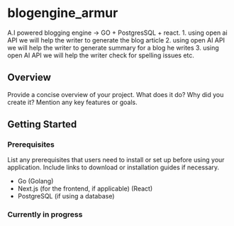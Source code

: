 # blogengine_armur
A.I powered blogging engine  -> GO + PostgresSQL + react.       1. using open ai API we will help the writer to generate the blog article 2. using open AI API we will help the writer to generate summary for a blog he writes 3. using open AI API we will help the writer check for spelling issues etc. 


## Overview

Provide a concise overview of your project. What does it do? Why did you create it? Mention any key features or goals.

## Getting Started

### Prerequisites

List any prerequisites that users need to install or set up before using your application. Include links to download or installation guides if necessary.

- Go (Golang)
- Next.js (for the frontend, if applicable) (React)
- PostgreSQL (if using a database)

### Currently in progress 
